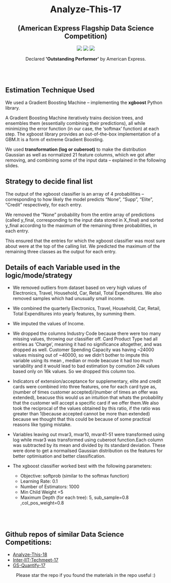 <h1 align="center">
Analyze-This-17
</h1>

<h2 align="center">
(American Express Flagship Data Science Competition)
</h2>

<p align="center">
  <a href="https://github.com/ekagra-ranjan/Analyze-This-17/raw/master/Method_Presentation_Top_Floors_IITGuwahati.pptx"><img src="http://img.shields.io/badge/Slides-ppt-orange.svg"></a>
  <a href="https://github.com/ekagra-ranjan/Analyze-This-17/raw/master/Method_Presentation_Top_Floors_IITGuwahati.pptx"><img src="http://img.shields.io/badge/Result-Outstanding Performer-blue.svg"></a>
  <a href="https://github.com/ekagra-ranjan/Analyze-This-17/raw/master/Method_Presentation_Top_Floors_IITGuwahati.pptx"><img src="http://img.shields.io/badge/Team Name-Top Floors-purple.svg"></a>
</p>

<p align="center">
Declared <b> 'Outstanding Performer' </b> by American Express.
</p>

<br>
<br>

## Estimation Technique Used
We used a Gradient Boosting Machine – implementing the **xgboost** Python library.
 
A Gradient Boosting Machine iteratively trains decision trees, and ensembles them (essentially combining their predictions), all while minimizing the error function (in our case, the ‘softmax’ function) at each step. 
The xgboost library provides an out-of-the-box implementation of a GBM.It is a form of extreme Gradient Boosting. 

We used **transformation (log or cuberoot)** to make the distribution Gaussian as well as normalized 21 feature columns, whiich we got  after removing, and combining some of the input data – explained in the following slides.

## Strategy to decide final list
The output of the xgboost classifier is an array of 4 probabilities – corresponding to how likely the model predicts “None”, “Supp”, “Elite”, “Credit” respectively, for each entry.

We removed the “None” probability from the entire array of predictions (called y_final, corresponding to the input data stored in X_final) and sorted y_final according to the maximum of the remaining three probabilities, in each entry.

This ensured that the entries for which the xgboost classifier was most sure about were at the top of the calling list.
We predicted the maximum of the remaining three classes as the output for each entry.


## Details of each Variable used in the logic/mode/strategy
* We removed outliers from dataset based on very high values of Electronics, Travel, Household, Car, Retail, Total Expenditures. We also removed samples which had unusually small income.
* We combined the quarterly Electronics, Travel, Household, Car, Retail, Total Expenditures into yearly features, by summing them. 
* We imputed the values of Income.
* We dropped the columns Industry Code because there were too many missing values, throwing our classifier off. Card Product Type had all entries as ‘Charge’, meaning it had no significance altogether, and was dropped as well. Customer Spending Capacity was having ~24000 values missing out of ~40000, so we didn’t bother to impute this variable using its mean , median or mode beacuse it had too much variability and it would lead to bad estimation by comution 24k values based only on 16k values. So we dropped this column too.
* Indicators of extension/acceptance for supplementary, elite and credit cards were combined into  three features, one for each card type as, (number of times customer accepted)/(number of times an offer was extended), beacuse this would us an intuition that whats the probability that the customer will accept a specific card if we      offer them.We also took the reciprocal of the values obtained by this ratio, if the ratio was greater than 1(because accepted cannot be more than extended) because we thought that this could be because of some practical reasons like typing mistake.

* Variables leaving out mvar3, mvar10, mvar41-51 were transformed using log while mvar3 was transformed using cuberoot function.Each column was subtracted by its mean and divided by its standard deviation. These were done to get a normailsed Gaussian distribution os the features for better optimisation and better classification.

* The xgboost classifier worked best with the following parameters:
    * Objective: softprob (similar to the softmax function)
    * Learning Rate: 0.1
    * Number of Estimators: 1000
    * Min Child Weight =5
    * Maximum Depth (for each tree): 5, sub_sample=0.8 ,col_pos_weight=0.8


<br>
<br>

## Github repos of similar Data Science Competitions:

* [Analyze-This-18](https://github.com/ekagra-ranjan/Analyze-This-18)
* [Inter-IIT-Techmeet-17](https://github.com/ekagra-ranjan/Optimal-Bidding/)
* [GS-Quantify-17](https://github.com/ekagra-ranjan/GS-Quantify-17/)

<p align="center">
	Please star the repo if you found the materials in the repo useful :)
</p>
